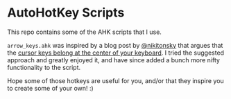 # AutoHotKey Scripts

This repo contains some of the AHK scripts that I use.

`arrow_keys.ahk` was inspired by a blog post by [@nikitonsky](https://twitter.com/nikitonsky) that argues that the [cursor keys belong at the center of your keyboard](https://tonsky.me/blog/cursor-keys/). I tried the suggested approach and greatly enjoyed it, and have since added a bunch more nifty functionality to the script.

Hope some of those hotkeys are useful for you, and/or that they inspire you to create some of your own! :)
